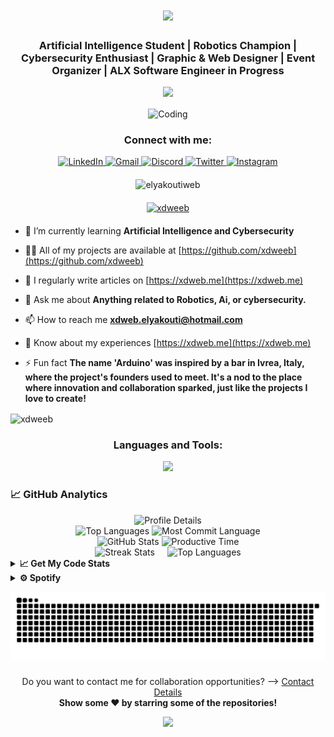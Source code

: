 <h1 align="center">
    <img src="https://readme-typing-svg.herokuapp.com/?font=Righteous&size=35&color=00D310&center=true&vCenter=true&width=500&height=70&duration=4000&pause=1000&lines=Hi+There!+👋;+I'm+Taibi+El+Yakouti+|+@xdweb;" />
</h1>
<h3 align="center">Artificial Intelligence Student | Robotics Champion | Cybersecurity Enthusiast | Graphic & Web Designer | Event Organizer | ALX Software Engineer in Progress</h3>

<p align="center">
  <img src="https://profile-counter.glitch.me/xdweeb/count.svg">
</p>

<p align="center">
<a target="blank"> <img align="center" alt="Coding" src="https://user-images.githubusercontent.com/74038190/225813708-98b745f2-7d22-48cf-9150-083f1b00d6c9.gif" /></a>
</p>

<h3 align="center">Connect with me:</h3>

<div align="center" style="margin-bottom: 20px;">
  <a href="https://www.linkedin.com/in/taibi-el-yakouti-7852a0253/" target="_blank">
    <img src="https://cdn-icons-png.freepik.com/256/2335/2335321.png?ga=GA1.1.361340327.1735012906" width="52" height="52" alt="LinkedIn" />
  </a>
  <a href="mailto:xdweb.elyakouti@hotmail.com" target="_blank">
    <img src="https://cdn-icons-png.freepik.com/256/2335/2335296.png?ga=GA1.1.361340327.1735012906" width="52" height="52" alt="Gmail" />
  </a>
    <a href="https://discordid.netlify.app/?id=592208059099774976" target="_blank">
    <img src="https://cdn-icons-png.freepik.com/256/356/356060.png?ga=GA1.1.361340327.1735012906" width="52" height="52" alt="Discord" />
  <a href="https://twitter.com/elyakoutiweb" target="_blank">
    <img src="https://cdn-icons-png.freepik.com/256/2335/2335289.png?ga=GA1.1.361340327.1735012906" width="52" height="52" alt="Twitter" />
  </a>
  </a>
  <a href="https://instagram.com/xdweb" target="_blank">
    <img src="https://cdn-icons-png.freepik.com/256/2335/2335273.png?ga=GA1.1.361340327.1735012906" width="52" height="52" alt="Instagram" />
  </a>
</div>



<div align="center" style="margin-bottom: 20px;">
  <img src="https://komarev.com/ghpvc/?username=xdweeb&label=Profile%20views&color=0e75b6&style=flat" alt="elyakoutiweb" />
</div>


<div align="center" style="margin-bottom: 20px;">
   <p>
      <a href="https://github.com/xdweeb/github-profile-trophy">
         <img src="https://github-profile-trophy.vercel.app/?username=xdweeb&title=-Issues" alt="xdweeb" />
      </a>
   </p>
</div>





- 🌱 I’m currently learning **Artificial Intelligence and Cybersecurity**

- 👨‍💻 All of my projects are available at [https://github.com/xdweeb](https://github.com/xdweeb)

- 📝 I regularly write articles on [https://xdweb.me](https://xdweb.me)

- 💬 Ask me about **Anything related to Robotics, Ai, or cybersecurity.**

- 📫 How to reach me **xdweb.elyakouti@hotmail.com**

- 📄 Know about my experiences [https://xdweb.me](https://xdweb.me)

- ⚡ Fun fact **The name 'Arduino' was inspired by a bar in Ivrea, Italy, where the project's founders used to meet. It's a nod to the place where innovation and collaboration sparked, just like the projects I love to create!**

<p><img align="center" src="https://user-images.githubusercontent.com/74038190/221352995-5ac18bdf-1a19-4f99-bbb6-77559b220470.gif" alt="xdweeb" /></p>



###


###

<h3 align="center">Languages and Tools:</h3>

<p align="center">
  <a href="https://skillicons.dev">
    <img src="https://skillicons.dev/icons?i=git,anaconda,androidstudio,arduino,aws,bash,blender,c,cs,cpp,cloudflare,css,django,azure,figma,flutter,github,html,ai,linux,kali,mongodb,docker,mysql,notion,ps,postgres,powershell,processing,pycharm,py,raspberrypi,redhat,replit,sqlite,sklearn,emacs,nodejs,matlab,md,js,java,swift,tailwind,tensorflow,ubuntu,unity,visualstudio,vscode,gmail,gitlab,flask,wordpress,windows,vim,react,r,opencv,stackoverflow,php" />
  </a>
</p>



### 📈 GitHub Analytics

<div align="center">
   <img src="http://github-profile-summary-cards.vercel.app/api/cards/profile-details?username=xdweeb&theme=github_dark" alt="Profile Details">
</div>

<div align="center">
   <img src="http://github-profile-summary-cards.vercel.app/api/cards/repos-per-language?username=xdweeb&theme=github_dark" alt="Top Languages">
   <img src="http://github-profile-summary-cards.vercel.app/api/cards/most-commit-language?username=xdweeb&theme=github_dark" alt="Most Commit Language">
</div>

<div align="center">
   <img src="http://github-profile-summary-cards.vercel.app/api/cards/stats?username=xdweeb&theme=github_dark" alt="GitHub Stats">
   <img src="http://github-profile-summary-cards.vercel.app/api/cards/productive-time?username=xdweeb&theme=github_dark&utcOffset=8" alt="Productive Time">
</div>


<div align="center" style="display: flex; justify-content: center; gap: 20px;">
   <a target="blank">
      <img src="https://github-readme-streak-stats.herokuapp.com/?user=xdweeb" alt="Streak Stats" height="300" width="400" />
   </a>
   <a target="blank">
      <img src="https://github-readme-stats.vercel.app/api/top-langs?username=xdweeb&show_icons=true&locale=en&layout=compact" alt="Top Languages" height="300" width="285" />
   </a>
</div>

<details>
<summary><b>📈 Get My Code Stats</b></summary><br>

<!--START_SECTION:waka-->
![Lines of code](https://img.shields.io/badge/From%20Hello%20World%20I%27ve%20Written-1.8%20million%20lines%20of%20code-blue)

**I'm an Early 🐤** 

```text
🌞 Morning                1500 commits        ███████░░░░░░░░░░░░░░░░░░   30.00% 
🌆 Daytime                2000 commits        ██████████░░░░░░░░░░░░░░░   40.00% 
🌃 Evening                1000 commits        ███████░░░░░░░░░░░░░░░░░░   20.00% 
🌙 Night                  500 commits         ██░░░░░░░░░░░░░░░░░░░░░░░   10.00% 
```

📅 **I'm Most Productive on Thursday** 

```text
Monday                   800 commits         ████░░░░░░░░░░░░░░░░░░░░░   16.00% 
Tuesday                  1000 commits        █████░░░░░░░░░░░░░░░░░░░░   20.00% 
Wednesday                900 commits         █████░░░░░░░░░░░░░░░░░░░░   18.00% 
Thursday                 1300 commits        ███████░░░░░░░░░░░░░░░░░░   26.00% 
Friday                   400 commits         ██░░░░░░░░░░░░░░░░░░░░░░░   08.00% 
Saturday                 400 commits         ██░░░░░░░░░░░░░░░░░░░░░░░   08.00% 
Sunday                   200 commits         ██░░░░░░░░░░░░░░░░░░░░░░░   04.00% 
```
<!--END_SECTION:waka-->
</details>


<details>
  <summary><b>⚙️ Spotify</b></summary>
  <div align="center">
    <table>
      <tr>
        <td align="center">
          <!-- Spotify GitHub Profile -->
          <a href="https://github.com/kittinan/spotify-github-profile" target="_blank">
            <img src="https://spotify-github-profile.kittinanx.com/api/view?uid=31bzye3bxbglc4i75xf5woju65hq&cover_image=true&theme=default&show_offline=false&background_color=121212&interchange=false" alt="Spotify GitHub Profile" width="240" />
          </a>
        </td>
        <td align="center">
          <!-- Spotify Recently Played -->
          <a href="https://open.spotify.com/user/31bzye3bxbglc4i75xf5woju65hq" target="_blank">
            <img src="https://spotify-recently-played-readme.vercel.app/api?user=31bzye3bxbglc4i75xf5woju65hq" alt="Spotify Recently Played" width="400" />
          </a>
        </td>
      </tr>
    </table>
  </div>
</details>

<p align="center">
<img src="https://raw.githubusercontent.com/xdweeb/xdweeb/output/snake.svg" alt="Snake animation" />
</p>

###

<div align="center">
   <p>Do you want to contact me for collaboration opportunities? ⟶ 
      <a href="mailto:xdweb.elyakouti@gmail.com">Contact Details</a><br> 
      <b>Show some ❤️ by starring some of the repositories!</b>
   </p>
</div>


<p align="center">
  <img src="https://capsule-render.vercel.app/api?type=waving&color=gradient&height=60&section=footer"/>
</p>